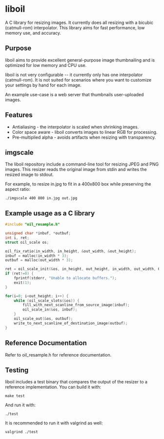 liboil
======

A C library for resizing images. It currently does all resizing with a bicubic (catmull-rom) interpolator. This library aims for fast performance, low memory use, and accuracy.

Purpose
-------

liboil aims to provide excellent general-purpose image thumbnailing and is optimized for low memory and CPU use.

liboil is not very configurable -- it currently only has one interpolator (catmull-rom). It is not suited for scenarios where you want to customize your settings by hand for each image.

An example use-case is a web server that thumbnails user-uploaded images.

Features
--------

 * Antialiasing - the interpolator is scaled when shrinking images.
 * Color space aware - liboil converts images to linear RGB for processing.
 * Pre-multiplied alpha - avoids artifacts when resizing with transparency.

imgscale
--------

The liboil repository include a command-line tool for resizing JPEG and PNG images. This resizer reads the original image from stdin and writes the resized image to stdout.

For example, to resize in.jpg to fit in a 400x800 box while preserving the aspect ratio: 

    ./imgscale 400 800 in.jpg out.jpg

Example usage as a C library
----------------------------

```C
#include "oil_resample.h"

unsigned char *inbuf, *outbuf;
int i, ret;
struct oil_scale os;

oil_fix_ratio(in_width, in_height, &out_width, &out_height);
inbuf = malloc(in_width * 3);
outbuf = malloc(out_width * 3);

ret = oil_scale_init(&os, in_height, out_height, in_width, out_width, OIL_CS_RGB);
if (ret!=0) {
    fprintf(stderr, "Unable to allocate buffers.");
    exit(1);
}

for(i=0; i<out_height; i++) {
    while (oil_scale_slots(&os)) {
        fill_with_next_scanline_from_source_image(inbuf);
        oil_scale_in(&os, inbuf);
    }
    oil_scale_out(&os, outbuf);
    write_to_next_scanline_of_destination_image(outbuf);
}
```

Reference Documentation
-----------------------

Refer to oil_resample.h for reference documentation.

Testing
-------

liboil includes a test binary that compares the output of the resizer to a reference implementation. You can build it with: 

    make test

And run it with: 

    ./test

It is recommended to run it with valgrind as well: 

    valgrind ./test
